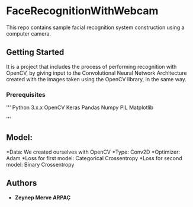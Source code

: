 # FaceRecognitionWithWebcam

This repo contains sample facial recognition system construction using a computer camera.

## Getting Started

It is a project that includes the process of performing recognition with OpenCV, by giving input to the Convolutional Neural Network Architecture created with the images taken using the OpenCV library, in the same way.

### Prerequisites

'''
Python 3.x.x
OpenCV
Keras
Pandas
Numpy
PIL
Matplotlib

'''

## Model:
*Data: We created ourselves with OpenCV
*Type: Conv2D
*Optimizer: Adam
*Loss for first model: Categorical Crossentropy
*Loss for second model: Binary Crossentropy

## Authors

* **Zeynep Merve ARPAÇ**

